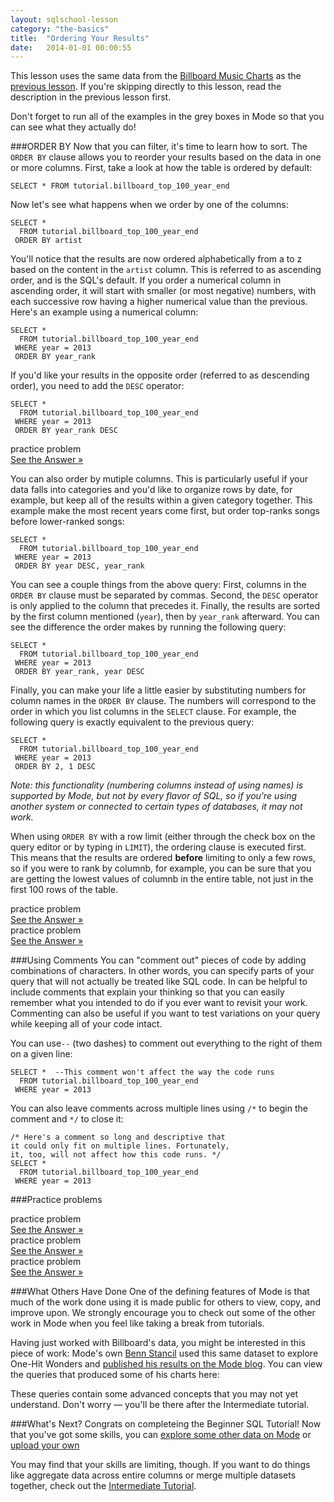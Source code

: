 ```yaml
---
layout: sqlschool-lesson
category: "the-basics"
title:  "Ordering Your Results"
date:   2014-01-01 00:00:55
---
```


This lesson uses the same data from the [Billboard Music Charts](http://www.billboard.com/charts) as the [previous lesson](/the-basics/logical-operators.html). If you're skipping directly to this lesson, read the description in the previous lesson first.

Don't forget to run all of the examples in the grey boxes in Mode so that you can see what they actually do!

###ORDER BY
Now that you can filter, it's time to learn how to sort. The `ORDER BY` clause allows you to reorder your results based on the data in one or more columns. First, take a look at how the table is ordered by default:

    SELECT * FROM tutorial.billboard_top_100_year_end

Now let's see what happens when we order by one of the columns:

    SELECT * 
      FROM tutorial.billboard_top_100_year_end
     ORDER BY artist

You'll notice that the results are now ordered alphabetically from a to z based on the content in the `artist` column. This is referred to as ascending order, and is the SQL's default. If you order a numerical column in ascending order, it will start with smaller (or most negative) numbers, with each successive row having a higher numerical value than the previous. Here's an example using a numerical column:

    SELECT * 
      FROM tutorial.billboard_top_100_year_end
     WHERE year = 2013
     ORDER BY year_rank

If you'd like your results in the opposite order (referred to as descending order), you need to add the `DESC` operator:

    SELECT * 
      FROM tutorial.billboard_top_100_year_end
     WHERE year = 2013
     ORDER BY year_rank DESC

<div class="practice-prob">
  practice problem
</div>
<div class="practice-prob-answer">
  <a href="LINK">See the Answer &raquo;</a>
</div>

You can also order by mutiple columns. This is particularly useful if your data falls into categories and you'd like to organize rows by date, for example, but keep all of the results within a given category together. This example make the most recent years come first, but order top-ranks songs before lower-ranked songs:

    SELECT * 
      FROM tutorial.billboard_top_100_year_end
     WHERE year = 2013
     ORDER BY year DESC, year_rank

You can see a couple things from the above query: First, columns in the `ORDER BY` clause must be separated by commas. Second, the `DESC` operator is only applied to the column that precedes it. Finally, the results are sorted by the first column mentioned (`year`), then by `year_rank` afterward. You can see the difference the order makes by running the following query:

    SELECT * 
      FROM tutorial.billboard_top_100_year_end
     WHERE year = 2013
     ORDER BY year_rank, year DESC

Finally, you can make your life a little easier by substituting numbers for column names in the `ORDER BY` clause. The numbers will correspond to the order in which you list columns in the `SELECT` clause. For example, the following query is exactly equivalent to the previous query:

    SELECT * 
      FROM tutorial.billboard_top_100_year_end
     WHERE year = 2013
     ORDER BY 2, 1 DESC

*Note: this functionality (numbering columns instead of using names) is supported by Mode, but not by every flavor of SQL, so if you're using another system or connected to certain types of databases, it may not work.*

When using `ORDER BY` with a row limit (either through the check box on the query editor or by typing in `LIMIT`), the ordering clause is executed first. This means that the results are ordered **before** limiting to only a few rows, so if you were to rank by columnb, for example, you can be sure that you are getting the lowest values of columnb in the entire table, not just in the first 100 rows of the table.

<div class="practice-prob">
  practice problem
</div>
<div class="practice-prob-answer">
  <a href="LINK">See the Answer &raquo;</a>
</div>

<div class="practice-prob">
  practice problem
</div>
<div class="practice-prob-answer">
  <a href="LINK">See the Answer &raquo;</a>
</div>

###Using Comments
You can "comment out" pieces of code by adding combinations of characters. In other words, you can specify parts of your query that will not actually be treated like SQL code. In can be helpful to include comments that explain your thinking so that you can easily remember what you intended to do if you ever want to revisit your work. Commenting can also be useful if you want to test variations on your query while keeping all of your code intact. 

You can use`--` (two dashes)  to comment out everything to the right of them on a given line:

    SELECT *  --This comment won't affect the way the code runs
      FROM tutorial.billboard_top_100_year_end
     WHERE year = 2013

You can also leave comments across multiple lines using `/*` to begin the comment and `*/` to close it:

    /* Here's a comment so long and descriptive that
    it could only fit on multiple lines. Fortunately,
    it, too, will not affect how this code runs. */
    SELECT *
      FROM tutorial.billboard_top_100_year_end
     WHERE year = 2013

###Practice problems
<div class="practice-prob">
  practice problem
</div>
<div class="practice-prob-answer">
  <a href="LINK">See the Answer &raquo;</a>
</div>

<div class="practice-prob">
  practice problem
</div>
<div class="practice-prob-answer">
  <a href="LINK">See the Answer &raquo;</a>
</div>

<div class="practice-prob">
  practice problem
</div>
<div class="practice-prob-answer">
  <a href="LINK">See the Answer &raquo;</a>
</div>

###What Others Have Done
One of the defining features of Mode is that much of the work done using it is made public for others to view, copy, and improve upon. We strongly encourage you to check out some of the other work in Mode when you feel like taking a break from tutorials.

Having just worked with Billboard's data, you might be interested in this piece of work: Mode's own [Benn Stancil](LINK) used this same dataset to explore One-Hit Wonders and [published his results on the Mode blog](http://blog.modeanalytics.com/one-hit-wonders/). You can view the queries that produced some of his charts here:

<!-- links to benn's billboard queries-->

These queries contain some advanced concepts that you may not yet understand. Don't worry &mdash; you'll be there after the Intermediate tutorial.

###What's Next?
Congrats on completeing the Beginner SQL Tutorial! Now that you've got some skills, you can [explore some other data on Mode](LINK) or [upload your own](LINK)

You may find that your skills are limiting, though. If you want to do things like aggregate data across entire columns or merge multiple datasets together, check out the [Intermediate Tutorial](/intermediate/aggregation-functions.html).
